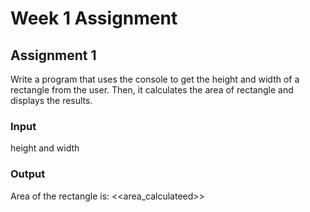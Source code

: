 # Week 1 Assignment

## Assignment 1
Write a program that uses the console to get the height and width of a rectangle from the user. Then, it calculates the area of rectangle and displays the results.

### Input
height and width

### Output
Area of the rectangle is: <<area_calculateed>>

